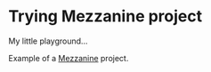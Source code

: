# Trying Mezzanine project

My little playground...

Example of a [Mezzanine][1] project.

[1]: http://mezzanine.jupo.org
